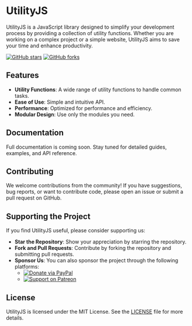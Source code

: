 # UtilityJS

UtilityJS is a JavaScript library designed to simplify your development process by providing a collection of utility functions. Whether you are working on a complex project or a simple website, UtilityJS aims to save your time and enhance productivity.

[![GitHub stars](https://img.shields.io/github/stars/pixelThreader/UtilityJS.svg?style=social&label=Star)](https://github.com/pixelThreader/UtilityJS)
[![GitHub forks](https://img.shields.io/github/forks/pixelThreader/UtilityJS.svg?style=social&label=Fork)](https://github.com/pixelThreader/UtilityJS/fork)

## Features

- **Utility Functions**: A wide range of utility functions to handle common tasks.
- **Ease of Use**: Simple and intuitive API.
- **Performance**: Optimized for performance and efficiency.
- **Modular Design**: Use only the modules you need.

## Documentation

Full documentation is coming soon. Stay tuned for detailed guides, examples, and API reference.

## Contributing

We welcome contributions from the community! If you have suggestions, bug reports, or want to contribute code, please open an issue or submit a pull request on GitHub.

## Supporting the Project

If you find UtilityJS useful, please consider supporting us:

- **Star the Repository**: Show your appreciation by starring the repository.
- **Fork and Pull Requests**: Contribute by forking the repository and submitting pull requests.
- **Sponsor Us**: You can also sponsor the project through the following platforms:
  - <a href="https://paypal.me/platformWorks?country.x=IN&locale.x=en_US" style="margin-top:20px;" target="_blank">
      <img src="https://img.shields.io/badge/Donate-PayPal-blue.svg?logo=paypal" alt="Donate via PayPal">
    </a>
  - <a href="https://patreon.com/pixelThreader?utm_medium=unknown&utm_source=join_link&utm_campaign=creatorshare_creator&utm_content=copyLink" target="_blank">
      <img src="https://img.shields.io/badge/Support-Patreon-orange.svg?logo=patreon" alt="Support on Patreon">
    </a>


## License

UtilityJS is licensed under the MIT License. See the [LICENSE](LICENSE) file for more details.